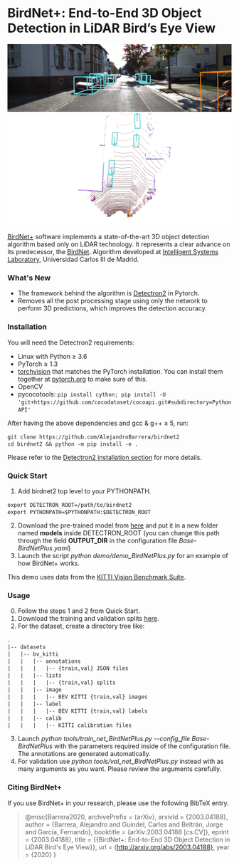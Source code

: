 ﻿# BirdNet+: End-to-End 3D Object Detection in LiDAR Bird’s Eye View

![3D detections example](val_images/3D_000021.png)
![BEV detections example](val_images/BEV_000021.png)

[BirdNet+](https://arxiv.org/abs/2003.04188) software implements a state-of-the-art 3D object detection algorithm based only on LiDAR technology. It represents a clear advance on its predecessor, the [BirdNet](https://arxiv.org/abs/1805.01195).
Algorithm developed at [Intelligent Systems Laboratory](http://www.uc3m.es/islab), Universidad Carlos III de Madrid.

### What's New
- The framework behind the algorithm is [Detectron2](https://github.com/facebookresearch/detectron2) in Pytorch.
- Removes all the post processing stage using only the network to perform 3D predictions, which improves the detection accuracy.

### Installation

You will need the Detectron2 requirements:
- Linux with Python ≥ 3.6
- PyTorch ≥ 1.3
- [torchvision](https://github.com/pytorch/vision/) that matches the PyTorch installation.
	You can install them together at [pytorch.org](https://pytorch.org) to make sure of this.
- OpenCV
- pycocotools: `pip install cython; pip install -U 'git+https://github.com/cocodataset/cocoapi.git#subdirectory=PythonAPI'`

After having the above dependencies and gcc & g++ ≥ 5, run:
```
git clone https://github.com/AlejandroBarrera/birdnet2
cd birdnet2 && python -m pip install -e .
```

Please refer to the [Detectron2 installation section](https://github.com/facebookresearch/detectron2/blob/master/INSTALL.md) for more details.

### Quick Start

1. Add birdnet2 top level to your PYTHONPATH.
```
export DETECTRON_ROOT=/path/to/birdnet2
export PYTHONPATH=$PYTHONPATH:$DETECTRON_ROOT
```
2. Download the pre-trained model from [here](https://www.dropbox.com/s/5v9hczmpw1ijuis/ITSC_2020_model.pth?dl=1) and put it in a new folder named **models** inside DETECTRON_ROOT (you can change this path through the field **OUTPUT_DIR** in the configuration file *Base-BirdNetPlus.yaml*)
3. Launch the script *python demo/demo_BirdNetPlus.py* for an example of how BirdNet+ works.

This demo uses data from the [KITTI Vision Benchmark Suite](http://www.cvlibs.net/datasets/kitti/).

### Usage

0. Follow the steps 1 and 2 from Quick Start.
1. Download the training and validation splits [here](https://xiaozhichen.github.io/files/mv3d/imagesets.tar.gz).
2. For the dataset, create a directory tree like:
```
.
|-- datasets
|   |-- bv_kitti
|   |   |-- annotations
|   |   |   |-- {train,val} JSON files
|   |   |-- lists
|   |   |   |-- {train,val} splits
|   |   |-- image
|   |   |   |-- BEV KITTI {train,val} images
|   |   |-- label
|   |   |   |-- BEV KITTI {train,val} labels
|   |   |-- calib
|   |   |   |-- KITTI calibration files
```
3. Launch *python tools/train_net_BirdNetPlus.py --config_file Base-BirdNetPlus* with the parameters required inside of the configuration file. The annotations are generated automatically.
4. For validation use *python tools/val_net_BirdNetPlus.py* instead with as many arguments as you want. Please review the arguments carefully.


### Citing BirdNet+

If you use BirdNet+ in your research, please use the following BibTeX entry.

> @misc{Barrera2020,
    archivePrefix = {arXiv},
    arxivId = {2003.04188},
    author = {Barrera, Alejandro and Guindel, Carlos
    and Beltrán, Jorge and García,
    Fernando},
    booktitle = {arXiv:2003.04188 [cs.CV]},
    eprint = {2003.04188},
    title = {{BirdNet+: End-to-End 3D Object
    Detection in LiDAR Bird's Eye View}},
    url = {http://arxiv.org/abs/2003.04188},
    year = {2020}
}


